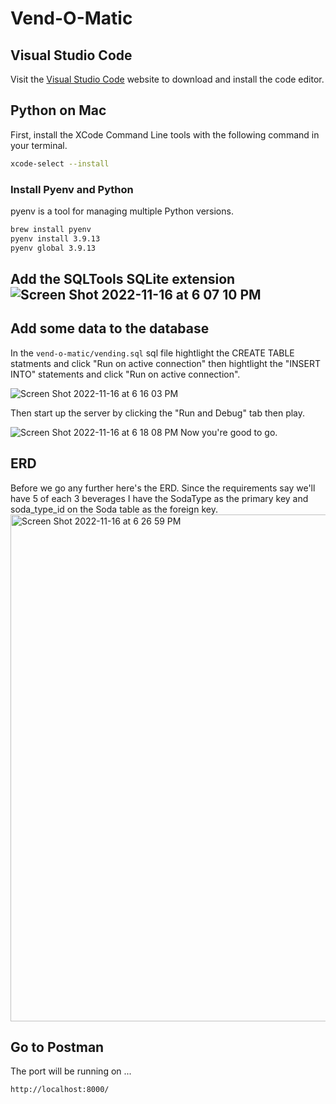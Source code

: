 # Vend-O-Matic

## Visual Studio Code

Visit the [Visual Studio Code](https://code.visualstudio.com/) website to download and install the code editor.
## Python on Mac

First, install the XCode Command Line tools with the following command in your terminal.

```sh
xcode-select --install
```

### Install Pyenv and Python
pyenv is a tool for managing multiple Python versions.
```bash
brew install pyenv
pyenv install 3.9.13
pyenv global 3.9.13
```

## Add the SQLTools SQLite extension![Screen Shot 2022-11-16 at 6 07 10 PM](https://user-images.githubusercontent.com/81569328/202322155-d1ac74ee-79d3-4ce0-aaf1-cc21db01124a.png)

## Add some data to the database
In the `vend-o-matic/vending.sql` sql file hightlight the CREATE TABLE statments and click "Run on active connection" then hightlight the "INSERT INTO" statements and click "Run on active connection".

![Screen Shot 2022-11-16 at 6 16 03 PM](https://user-images.githubusercontent.com/81569328/202322973-b101d06a-9e37-436c-81dd-85d3361a3d29.png)

Then start up the server by clicking the "Run and Debug" tab then play.

![Screen Shot 2022-11-16 at 6 18 08 PM](https://user-images.githubusercontent.com/81569328/202323418-2f768918-5c7f-4a52-a7fd-19cb8192a0d3.png)
Now you're good to go.

## ERD
Before we go any further here's the ERD. Since the requirements say we'll have 5 of each 3 beverages I have the SodaType as the primary key and soda_type_id on the Soda table as the foreign key.
<img width="811" alt="Screen Shot 2022-11-16 at 6 26 59 PM" src="https://user-images.githubusercontent.com/81569328/202324270-87d5dcbb-7ce8-4012-b621-ef39f1012a59.png">

## Go to Postman
The port will be running on ...
```bash
http://localhost:8000/
```
